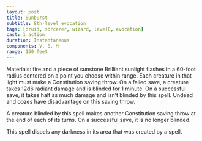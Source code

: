 ```yaml
---
layout: post
title: Sunburst
subtitle: 8th-level evocation
tags: [druid, sorcerer, wizard, level8, evocation]
cast: 1 action
duration: Instantaneous
components: V, S, M
range: 150 feet
---
```

Materials: fire and a piece of sunstone
Brilliant sunlight flashes in a 60-foot radius centered on a point you choose within range. Each creature in that light must make a Constitution saving throw. On a failed save, a creature takes 12d6 radiant damage and is blinded for 1 minute. On a successful save, it takes half as much damage and isn’t blinded by this spell. Undead and oozes have disadvantage on this saving throw.

A creature blinded by this spell makes another Constitution saving throw at the end of each of its turns. On a successful save, it is no longer blinded.

This spell dispels any darkness in its area that was created by a spell.